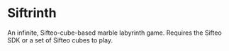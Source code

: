 Siftrinth
=========

An infinite, Sifteo-cube-based marble labyrinth game. Requires the Sifteo SDK or a set of Sifteo cubes to play.